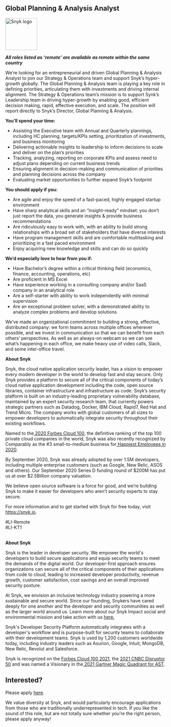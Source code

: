 Global Planning & Analysis Analyst
---

<img src="https://res.cloudinary.com/snyk/image/upload/v1537345894/press-kit/brand/logo-black.png" width="100" alt="Snyk logo" />

<p><strong><em>All roles listed as ‘remote’ are available as remote within the same country</em></strong></p>
<p><span style="font-weight: 400;">We’re looking for an entrepreneurial and driven Global Planning &amp; Analysis Analyst to join our Strategy &amp; Operations team and support Snyk’s hyper-growth globally. The Global Planning &amp; Analysis team is playing a key role in defining priorities, articulating them with investments and driving internal alignment. The Strategy &amp; Operations team’s mission is to support Synk’s Leadership team in driving hyper-growth by enabling good, efficient decision making, rapid, effective execution, and scale. The position will report directly to Snyk’s Director, Global Planning &amp; Analysis.&nbsp;</span></p>
<p><strong>You’ll spend your time:</strong></p>
<ul>
<li style="font-weight: 400;"><span style="font-weight: 400;">Assisting the Executive team with Annual and Quarterly plannings, including HC planning, targets/KPIs setting, prioritization of investments, and business monitoring</span></li>
<li style="font-weight: 400;"><span style="font-weight: 400;">Delivering actionable insights to leadership to inform decisions to scale and deliver on the plan’s priorities</span></li>
<li style="font-weight: 400;"><span style="font-weight: 400;">Tracking, analyzing, reporting on corporate KPIs and assess need to adjust plans depending on current business trends&nbsp;</span></li>
<li style="font-weight: 400;"><span style="font-weight: 400;">Ensuring alignment in decision-making and communication of priorities and planning decisions across the company</span></li>
<li style="font-weight: 400;"><span style="font-weight: 400;">Evaluating market opportunities to further expand Snyk’s footprint&nbsp;</span></li>
</ul>
<p><strong>You should apply if you:</strong></p>
<ul>
<li style="font-weight: 400;"><span style="font-weight: 400;">Are agile and enjoy the speed of a fast-paced, highly engaged startup environment</span></li>
<li style="font-weight: 400;"><span style="font-weight: 400;">Have sharp analytical skills and an “insight-ready” mindset: you don’t just report the data, you generate insights &amp; provide business recommendations&nbsp;&nbsp;</span></li>
<li style="font-weight: 400;"><span style="font-weight: 400;">Are ridiculously easy to work with, with an ability to build strong relationships with a broad set of stakeholders that have diverse interests</span></li>
<li style="font-weight: 400;"><span style="font-weight: 400;">Have program management skills and are comfortable multitasking and prioritizing in a fast paced environment</span></li>
<li style="font-weight: 400;"><span style="font-weight: 400;">Enjoy acquiring new knowledge and skills and can do so quickly</span></li>
</ul>
<p><strong>We’d especially love to hear from you if:&nbsp;</strong></p>
<ul>
<li style="font-weight: 400;"><span style="font-weight: 400;">Have Bachelor’s degree within a critical thinking field (economics, finance, accounting, operations, etc)</span></li>
<li style="font-weight: 400;"><span style="font-weight: 400;">Are proficient in MS Excel&nbsp;</span></li>
<li style="font-weight: 400;"><span style="font-weight: 400;">Have experience working in a consulting company and/or SaaS company in an analytical role</span></li>
<li style="font-weight: 400;"><span style="font-weight: 400;">Are a self-starter with ability to work independently with minimal supervision</span></li>
<li style="font-weight: 400;"><span style="font-weight: 400;">Are an exceptional problem solver, with a demonstrated ability to analyze complex problems and develop solutions</span></li>
</ul>
<p><span style="font-weight: 400;">We’ve made an organizational commitment to building a strong, effective, distributed company: we form teams across multiple offices wherever possible, and we invest in communication so that we can benefit from each others’ perspectives. As well as an always-on webcam so we can see what’s happening in each office, we make heavy use of video calls, Slack, and some inter-office travel.</span></p>
<p><strong>About Snyk</strong></p>
<p><span style="font-weight: 400;">Snyk, the cloud native application security leader, has a vision to empower every modern developer in the world to develop fast and stay secure. Only Snyk provides a platform to secure all of the critical components of today’s cloud native application development including the code, open source libraries, container infrastructure and infrastructure as code. Snyk’s security platform is built on an industry-leading proprietary vulnerability database, maintained by an expert security research team, that currently powers strategic partners such as Datadog, Docker, IBM Cloud, Rapid7, Red Hat and Trend Micro. The company works with global customers of all sizes to empower developers to automatically integrate security throughout their existing workflows.</span></p>
<p><span style="font-weight: 400;">Named to the</span><a href="https://www.forbes.com/cloud100/#36abffd55f94"><span style="font-weight: 400;"> 2020 Forbes Cloud 100</span></a><span style="font-weight: 400;">, the definitive ranking of the top 100 private cloud companies in the world, Snyk was also recently recognized by Comparably as the #3 small-to-medium business for</span><a href="https://www.comparably.com/news/happiest-employees-2020/"><span style="font-weight: 400;"> Happiest Employees in 2020</span></a><span style="font-weight: 400;">.</span></p>
<p><span style="font-weight: 400;">By September 2020, Snyk was already adopted by over 1.5M developers, including multiple enterprise customers (such as Google, New Relic, ASOS and others). Our September 2020 Series D funding round of $200M has put us at over $2.5Billion company valuation.</span></p>
<p><span style="font-weight: 400;">We believe open source software is a force for good, and we’re building Snyk to make it easier for developers who aren’t security experts to stay secure.</span></p>
<p><span style="font-weight: 400;">For more information and to get started with Snyk for free today, visit</span><a href="https://snyk.io/"><span style="font-weight: 400;"> https://snyk.io</span></a><span style="font-weight: 400;">.</span></p>
<p>#LI-Remote<br>#LI-KT1<br><br></p><div class="content-conclusion"><p><strong>About Snyk</strong></p>
<p><span style="font-weight: 400;">Snyk is the leader in developer security. We empower the world's developers to build secure applications and equip security teams to meet the demands of the digital world. Our developer-first approach ensures organizations can secure all of the critical components of their applications from code to cloud, leading to increased developer productivity, revenue growth, customer satisfaction, cost savings and an overall improved security posture.&nbsp;</span></p>
<p><span style="font-weight: 400;">At Snyk, we envision an inclusive technology industry powering a more sustainable and secure world.</span> <span style="font-weight: 400;">Since our founding, Snykers have cared deeply for one another and the developer and security communities as well as the larger world around us. Learn more about our Snyk Impact social and environmental mission and take action with us </span><a href="https://snyk.io/about/snyk-impact/"><span style="font-weight: 400;">here.</span></a></p>
<p><span style="font-weight: 400;">Snyk's Developer Security Platform automatically integrates with a developer's workflow and is purpose-built for security teams to collaborate with their development teams. Snyk is used by 1,200 customers worldwide today, including industry leaders such as Asurion, Google, Intuit, MongoDB, New Relic, Revolut and Salesforce.</span></p>
<p><span style="font-weight: 400;">Snyk is recognized on the </span><a href="https://www.forbes.com/cloud100/#6f24b5ba5f94"><span style="font-weight: 400;">Forbes Cloud 100 2021</span></a><span style="font-weight: 400;">, the </span><a href="https://www.cnbc.com/2021/05/25/these-are-the-2021-cnbc-disruptor-50-companies.html"><span style="font-weight: 400;">2021 CNBC Disruptor 50</span></a><span style="font-weight: 400;"> and was named a Visionary in the</span><a href="https://snyk.io/blog/snyk-visionary-2021-gartner-magic-quadrant-for-ast/"><span style="font-weight: 400;"> 2021 Gartner Magic Quadrant for AST</span></a><span style="font-weight: 400;">.</span></p></div>

Interested?
---

Please apply [here](https://boards.greenhouse.io/snyk/jobs/5898140002#app).

We value diversity at Snyk, and would particularly encourage applications from those who are traditionally underrepresented in tech.
If you like the sound of this role, but are not totally sure whether you’re the right person, please apply anyway!
